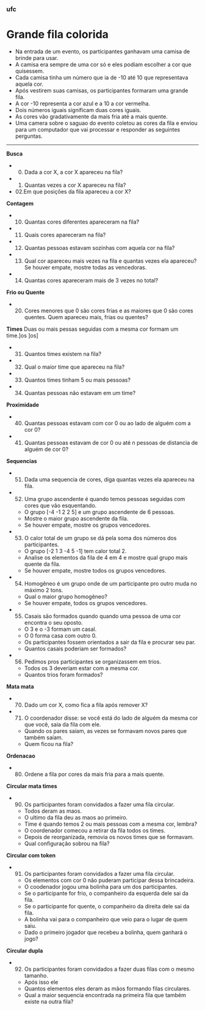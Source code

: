 ### ufc
# Grande fila colorida

- Na entrada de um evento, os participantes ganhavam uma camisa de brinde para usar.
- A camisa era sempre de uma cor só e eles podiam escolher a cor que quisessem.
- Cada camisa tinha um número que ia de -10 até 10 que representava aquela cor.
- Após vestirem suas camisas, os participantes formaram uma grande fila.
- A cor -10 representa a cor azul e a 10 a cor vermelha.
- Dois números iguais significam duas cores iguais. 
- As cores vão gradativamente da mais fria até a mais quente.
- Uma camera sobre o saguao do evento coletou as cores da fila e enviou para um computador que vai processar e responder as seguintes perguntas.

---

**Busca**
- 00. Dada a cor X, a cor X apareceu na fila?
- 01. Quantas vezes a cor X apareceu na fila?
- 02.Em que posições da fila apareceu a cor X?

**Contagem**
- 10. Quantas cores diferentes apareceram na fila?
- 11. Quais cores apareceram na fila?
- 12. Quantas pessoas estavam sozinhas com aquela cor na fila?
- 13. Qual cor apareceu mais vezes na fila e quantas vezes ela apareceu? Se houver empate, mostre todas as vencedoras.
- 14. Quantas cores apareceram mais de 3 vezes no total?

**Frio ou Quente**
- 20. Cores menores que 0 são cores frias e as maiores que 0 são cores quentes. Quem apareceu mais, frias ou quentes?

**Times**
Duas ou mais pessas seguidas com a mesma cor formam um time.]os ]os]
- 31. Quantos times existem na fila?
- 32. Qual o maior time que apareceu na fila?
- 33. Quantos times tinham 5 ou mais pessoas?
- 34. Quantas pessoas não estavam em um time?

**Proximidade**
- 40. Quantas pessoas estavam com cor 0 ou ao lado de alguém com a cor 0?
- 41. Quantas pessoas estavam de cor 0 ou até n pessoas de distancia de alguém de cor 0?

**Sequencias**
- 51. Dada uma sequencia de cores, diga quantas vezes ela apareceu na fila.
- 52. Uma grupo ascendente é quando temos pessoas seguidas com cores que vão esquentando. 
    - O grupo [-4 -1 2 2 5] e um grupo ascendente de 6 pessoas. 
    - Mostre o maior grupo ascendente da fila. 
    - Se houver empate, mostre os grupos vencedores.
- 53. O calor total de um grupo se dá pela soma dos números dos participantes. 
    - O grupo [-2 1 3 -4 5 -1] tem calor total 2. 
    - Analise os elementos da fila de 4 em 4 e mostre qual grupo mais quente da fila. 
    - Se houver empate, mostre todos os grupos vencedores.
- 54. Homogêneo é um grupo onde de um participante pro outro muda no máximo 2 tons. 
    - Qual o maior grupo homogêneo? 
    - Se houver empate, todos os grupos vencedores.
- 55. Casais são formados quando quando uma pessoa de uma cor encontra o seu oposto. 
    - O 3 e o -3 formam um casal.
    - O 0 forma casa com outro 0.
    - Os participantes fossem orientados a sair da fila e procurar seu par.
    - Quantos casais poderiam ser formados?
- 56. Pedimos pros participantes se organizassem em trios. 
    - Todos os 3 deveriam estar com a mesma cor. 
    - Quantos trios foram formados?

**Mata mata**
- 70. Dado um cor X, como fica a fila após remover X?
- 71. O coordenador disse: se você está do lado de alguém da mesma
    cor que você, saia da fila com ele.
    - Quando os pares saiam, as vezes se formavam novos pares que também saíam.
    - Quem ficou na fila?

**Ordenacao**
- 80. Ordene a fila por cores da mais fria para a mais quente.

**Circular mata times**
- 90. Os participantes foram convidados a fazer uma fila circular.
    - Todos deram as maos.
    - O ultimo da fila deu as maos ao primeiro. 
    - Time é quando temos 2 ou mais pessoas com a mesma cor, lembra?
    - O coordenador comecou a retirar da fila todos os times.
    - Depois de reorganizada, removia os novos times que se formavam.
    - Qual configuração sobrou na fila?

**Circular com token**
- 91. Os participantes foram convidados a fazer uma fila circular.
    - Os elementos com cor 0 não puderam participar dessa brincadeira.
    - O coodenador jogou uma bolinha para um dos participantes.
    - Se o participante for frio, o companheiro da esquerda dele sai da fila.
    - Se o participante for quente, o companheiro da direita dele sai da fila.
    - A bolinha vai para o companheiro que veio para o lugar de quem saiu.
    - Dado o primeiro jogador que recebeu a bolinha, quem ganhará o jogo?

**Circular dupla**
- 92. Os participantes foram convidados a fazer duas filas com o mesmo tamanho.
    - Após isso ele
    - Quantos elementos eles deram as mãos formando filas circulares.
    - Qual a maior sequencia encontrada na primeira fila que também existe na outra fila?
